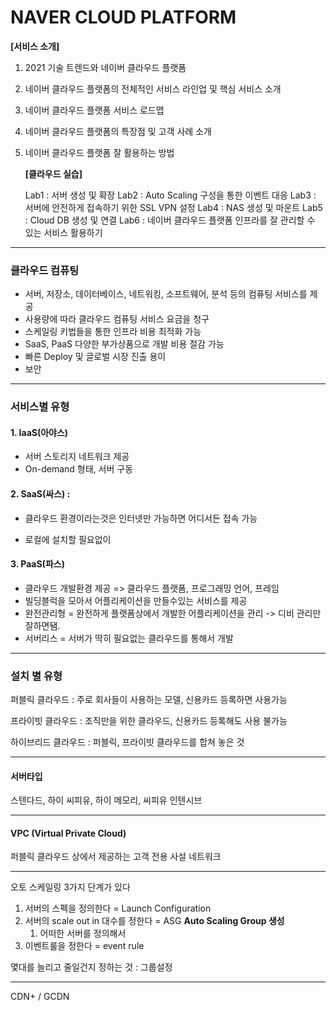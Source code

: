 # NAVER CLOUD PLATFORM

   **[서비스 소개]**

1. 2021 기술 트렌드와 네이버 클라우드 플랫폼
2. 네이버 클라우드 플랫폼의 전체적인 서비스 라인업 및 핵심 서비스 소개
3. 네이버 클라우드 플랫폼 서비스 로드맵
4. 네이버 클라우드 플랫폼의 특장점 및 고객 사례 소개
5. 네이버 클라우드 플랫폼 잘 활용하는 방법



   **[클라우드 실습]**

   Lab1 : 서버 생성 및 확장
   Lab2 : Auto Scaling 구성을 통한 이벤트 대응
   Lab3 : 서버에 안전하게 접속하기 위한 SSL VPN 설정
   Lab4 : NAS 생성 및 마운트
   Lab5 : Cloud DB 생성 및 연결
   Lab6 : 네이버 클라우드 플랫폼 인프라를 잘 관리할 수 있는 서비스 활용하기



----

### 클라우드 컴퓨팅

- 서버, 저장소, 데이터베이스, 네트워킹, 소프트웨어, 분석 등의 컴퓨팅 서비스를 제공
- 사용량에 따라 클라우드 컴퓨팅 서비스 요금을 청구
- 스케일링 키법들을 통한 인프라 비용 최적화 가능
- SaaS, PaaS 다양한 부가상품으로 개발 비용 절감 가능 
- 빠른 Deploy 및 글로벌 시장 진출 용이
- 보안



----

### 서비스별 유형

#### 1. IaaS(아야스)

- 서버 스토리지 네트워크 제공
- On-demand 형태, 서버 구동

#### 2. SaaS(싸스) : 

- 클라우드 환경이라는것은 인터넷만 가능하면 어디서든 접속 가능

- 로컬에 설치할 필요없이 

#### 3. PaaS(파스)

- 클라우드 개발환경 제공 => 클라우드 플랫폼, 프로그래밍 언어, 프레임 
- 빌딩블럭을 모아서 어플리케이션을 만들수있는 서비스를 제공
- 완전관리형 = 완전하게 플랫폼상에서 개발한 어플리케이션을 관리 -> 디비 관리만 잘하면됌.
- 서버리스 = 서버가 딱히 필요없는 클라우드를 통해서 개발





----

### 설치 별 유형

퍼블릭 클라우드 : 주로 회사들이 사용하는 모델, 신용카드 등록하면 사용가능

프라이빗 클라우드 : 조직만을 위한 클라우드, 신용카드 등록해도 사용 불가능

하이브리드 클라우드 : 퍼블릭, 프라이빗 클라우드를 합쳐 놓은 것 

 

----

#### 서버타입

스텐다드, 하이 씨피유, 하이 메모리, 씨피유 인텐시브



---

#### VPC (Virtual Private Cloud)

퍼블릭 클라우드 상에서 제공하는 고객 전용 사설 네트워크



----

오토 스케일링 3가지 단계가 있다

1. 서버의 스펙을 정의한다 = Launch Configuration 
2. 서버의 scale out in 대수를 정한다 = ASG **Auto Scaling Group 생성**
   1. 어떠한 서버를 정의해서
3. 이벤트룰을 정한다 = event rule



몇대를 늘리고 줄일건지 정하는 것 : 그룹설정







---

CDN+ / GCDN